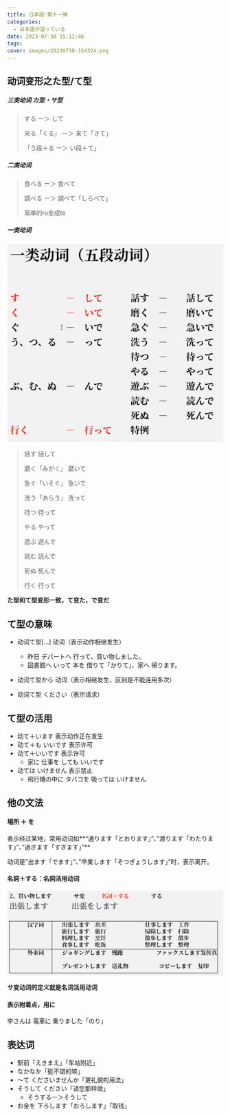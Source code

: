 ```yaml
---
title: 日本語-第十一弾
categories:
  - 日本語が習っている
date: 2023-07-30 15:12:46
tags:
cover: images/20230730-154324.png
---
```


## 动词变形之た型/て型

##### 三类动词 カ型・サ型

> する ー＞ して
>
> 来る「くる」 ー＞ 来て「きて」
>
> 「う段＋る ー＞ い段＋て」

##### 二类动词

> 食べる ー＞ 食べて
>
> 調べる ー＞ 調べて「しらべて」
>
> 简单的ru变成te

##### 一类动词

![](images/20230730-154324.png)

> 話す 話して
>
> 磨く「みがく」 磨いて
>
> 急ぐ「いそぐ」 急いで
>
> 洗う「あらう」 洗って
>
> 待つ 待って
>
> やる やって
>
> 遊ぶ 遊んで
>
> 読む 読んで
>
> 死ぬ 死んで
>
> 行く 行って

**た型和て型变形一致，て变た，で变だ**

## て型の意味

- 动词て型[...] 动词（表示动作相继发生）

  - 昨日 デパートへ 行って、買い物しました。
  - 図書館へ いって 本を 借りて「かりて」、家へ 帰ります。

- 动词て型から 动词（表示相继发生，区别是不能连用多次）
- 动词て型 ください（表示请求）

## て型の活用

- 动て＋います 表示动作正在发生
- 动て＋も いいです 表示许可
- 动て＋いいです 表示许可
  - 家に 仕事を しても いいです
- 动ては いけません 表示禁止
  - 飛行機の中に タバコを 吸っては いけません

## 他の文法

#### 場所 ＋ を

表示经过某地，常用动词如**“通ります「とおります」”、”渡ります「わたります」”、”過ぎます「すぎます」”**

动词是”出ます「でます」”、”卒業します「そつぎょうします」”时，表示离开。

#### 名詞＋する：名詞活用动词

![](images/20230731-155558.png)

**サ变动词的定义就是名词活用动词**

#### 表示附着点，用に

李さんは 電車に 乗りました「のり」

## 表达词

- 駅前「えきまえ」「车站附近」
- なかなか「挺不错的嘛」
- ～て くださいませんか「更礼貌的用法」
- そうして ください「请您那样做」
  - そうするー＞そうして
- お金を 下ろします「おろします」「取钱」
